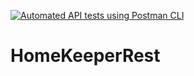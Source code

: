 [![Automated API tests using Postman CLI](https://github.com/vyacheslavchernov/HomeKeeperRest/actions/workflows/postman-pull-request.yml/badge.svg?branch=master)](https://github.com/vyacheslavchernov/HomeKeeperRest/actions/workflows/postman-pull-request.yml)

# HomeKeeperRest
